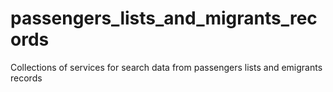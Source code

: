 # passengers_lists_and_migrants_records
Collections of services for search data from passengers lists and emigrants records
